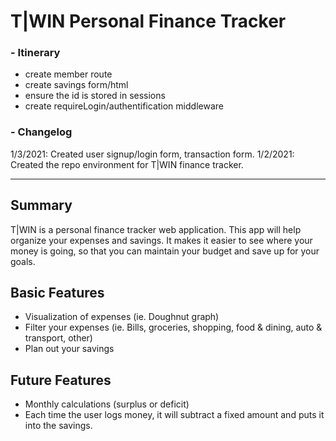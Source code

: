 # T|WIN  Personal Finance Tracker
### - Itinerary
- create member route
- create savings form/html
- ensure the id is stored in sessions 
- create requireLogin/authentification middleware

### - Changelog 
1/3/2021: Created user signup/login form, transaction form.
1/2/2021: Created the repo environment for T|WIN finance tracker. 
- - - -
## Summary 
T|WIN is a personal finance tracker web application. This app will help organize your expenses and savings. It makes it easier to see where your money is going, so that you can maintain your budget and save up for your goals. 

## Basic Features 
- Visualization of expenses (ie. Doughnut graph)
- Filter your expenses (ie. Bills, groceries, shopping, food & dining, auto & transport, other)
- Plan out your savings

## Future Features
- Monthly calculations (surplus or deficit) 
- Each time the user logs money, it will subtract a fixed amount and puts it into the savings. 


